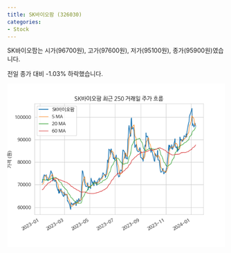 ```yaml
---
title: SK바이오팜 (326030)
categories:
- Stock
---
```


SK바이오팜는 시가(96700원), 고가(97600원), 저가(95100원), 종가(95900원)였습니다.

전일 종가 대비 -1.03% 하락했습니다.

<!-- more -->

![326030](/assets/images/stock/326030.png)